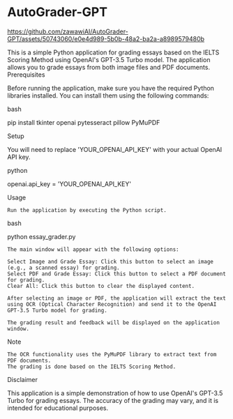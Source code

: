 # AutoGrader-GPT



https://github.com/zawawiAI/AutoGrader-GPT/assets/50743060/e0e4d989-5b0b-48a2-ba2a-a8989579480b





This is a simple Python application for grading essays based on the IELTS Scoring Method using OpenAI's GPT-3.5 Turbo model. The application allows you to grade essays from both image files and PDF documents.
Prerequisites

Before running the application, make sure you have the required Python libraries installed. You can install them using the following commands:

bash

pip install tkinter openai pytesseract pillow PyMuPDF

Setup

You will need to replace 'YOUR_OPENAI_API_KEY' with your actual OpenAI API key.

python

openai.api_key = 'YOUR_OPENAI_API_KEY'

Usage

    Run the application by executing the Python script.

bash

python essay_grader.py

    The main window will appear with the following options:

    Select Image and Grade Essay: Click this button to select an image (e.g., a scanned essay) for grading.
    Select PDF and Grade Essay: Click this button to select a PDF document for grading.
    Clear All: Click this button to clear the displayed content.

    After selecting an image or PDF, the application will extract the text using OCR (Optical Character Recognition) and send it to the OpenAI GPT-3.5 Turbo model for grading.

    The grading result and feedback will be displayed on the application window.

Note

    The OCR functionality uses the PyMuPDF library to extract text from PDF documents.
    The grading is done based on the IELTS Scoring Method.

Disclaimer

This application is a simple demonstration of how to use OpenAI's GPT-3.5 Turbo for grading essays. The accuracy of the grading may vary, and it is intended for educational purposes.
